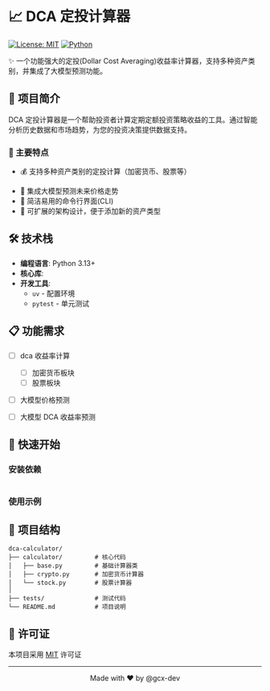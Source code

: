 # 📈 DCA 定投计算器

[![License: MIT](https://img.shields.io/badge/License-MIT-yellow.svg)](https://opensource.org/licenses/MIT)
[![Python](https://img.shields.io/badge/Python-3.8+-blue.svg)](https://www.python.org/)

✨ 一个功能强大的定投(Dollar Cost Averaging)收益率计算器，支持多种资产类别，并集成了大模型预测功能。

## 🚀 项目简介

DCA 定投计算器是一个帮助投资者计算定期定额投资策略收益的工具。通过智能分析历史数据和市场趋势，为您的投资决策提供数据支持。

### 🌟 主要特点

- 💰 支持多种资产类别的定投计算（加密货币、股票等）
<!-- - 📊 可视化投资回报率(ROI)和收益曲线 -->
- 🔮 集成大模型预测未来价格走势
- 📱 简洁易用的命令行界面(CLI)
- 🎯 可扩展的架构设计，便于添加新的资产类型

## 🛠 技术栈

- **编程语言**: Python 3.13+
- **核心库**: 
  <!-- - `pandas` - 数据处理与分析
  - `numpy` - 数值计算
  - `matplotlib` - 数据可视化
  - `yfinance` - 股票数据获取
  - `ccxt` - 加密货币数据获取
  - `scikit-learn` - 机器学习模型
  - `transformers` - 大语言模型集成 -->
- **开发工具**: 
  - `uv` - 配置环境
  - `pytest` - 单元测试

## 📋 功能需求

- [ ] dca 收益率计算
  - [ ] 加密货币板块
  - [ ] 股票板块
- [ ] 大模型价格预测
- [ ] 大模型 DCA 收益率预测



## 🚀 快速开始

### 安装依赖

```bash

```

### 使用示例

<!-- TODO -->

## 📁 项目结构

```
dca-calculator/
├── calculator/         # 核心代码
│   ├── base.py         # 基础计算器类
│   ├── crypto.py       # 加密货币计算器
│   └── stock.py        # 股票计算器
│
├── tests/              # 测试代码
└── README.md           # 项目说明
```

## 📄 许可证

本项目采用 [MIT](LICENSE) 许可证

---

<p align="center">
  Made with ❤️ by @gcx-dev
</p>

